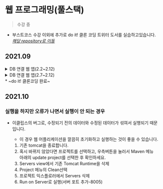 # 웹 프로그래밍(풀스택)
> 수강 중
* 부스트코스 수강 이외에 추가로 do it! 클론 코딩 트위터 도서를 실습하고있습니다.<br>
*<a href="https://github.com/KimDahui42/nwitter">해당 repository로 이동</a>*
## 2021.09
<details>
<summary> DB 연결 웹 앱(2.2~2.12)</summary>
<div markdown="1">
	<ul>
		<li> [09.12.21] ~2.7 수강</li>
	</ul>
</div>
</details>
<details>
<summary> DB 연결 웹 앱(2.7~2.12)</summary>
<div markdown="1">
	<ul>
		<li>과제 B 시작 -> 자바스크립트 학습으로 변경했습니다(문법이 부족한 것 같아요) </li>
	</ul>
</div>
</details>
* ~do it! 클론코딩 완료~

## 2021.10
### 실행을 하지만 오류가 나면서 실행이 안 되는 경우

* 이클립스의 버그로, 수정되기 전의 데이터와 수정된 데이터가 섞여서 실행되기 때문입니다.

	* 이 경우 웹 어플리케이션을 깔끔히 초기화하고 실행하는 것이 좋을 수 있습니다.

	1. 기존 tomcat을 종료합니다.
	2. 혹시 바뀌지 않았다면 프로젝트를 선택하고, 우측버튼을 눌러서 Maven 메뉴 아래의 update project를 선택한 후 확인하세요.
	3. Servers view에서 기존 Tomcat Runtime을 삭제
	4. Project 메뉴의 Clean선택
	5. 프로젝트 익스플로러에서 Servers 삭제
	6. Run on Server로 실행(서버 포트 추가-8005)
